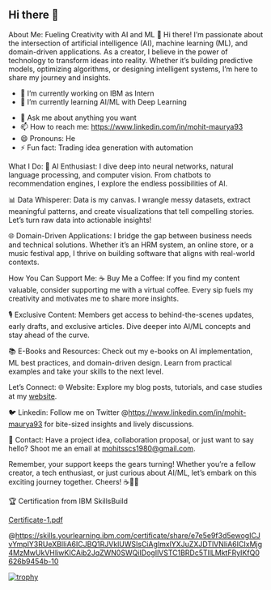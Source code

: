 ## Hi there 👋

About Me: Fueling Creativity with AI and ML
👋 Hi there! I’m passionate about the intersection of artificial intelligence (AI), machine learning (ML), and domain-driven applications. As a creator, I believe in the power of technology to transform ideas into reality. Whether it’s building predictive models, optimizing algorithms, or designing intelligent systems, I’m here to share my journey and insights.

- 🔭 I’m currently working on IBM as Intern
- 🌱 I’m currently learning AI/ML with Deep Learning
<!--## - 👯 I’m looking to collaborate on 
## - 🤔 I’m looking for help with -->
- 💬 Ask me about anything you want
- 📫 How to reach me: https://www.linkedin.com/in/mohit-maurya93
- 😄 Pronouns: He
- ⚡ Fun fact: Trading idea generation with automation

What I Do:
🤖 AI Enthusiast: I dive deep into neural networks, natural language processing, and computer vision. From chatbots to recommendation engines, I explore the endless possibilities of AI.

📊 Data Whisperer: Data is my canvas. I wrangle messy datasets, extract meaningful patterns, and create visualizations that tell compelling stories. Let’s turn raw data into actionable insights!

🌐 Domain-Driven Applications: I bridge the gap between business needs and technical solutions. Whether it’s an HRM system, an online store, or a music festival app, I thrive on building software that aligns with real-world contexts.

How You Can Support Me:
☕ Buy Me a Coffee: If you find my content valuable, consider supporting me with a virtual coffee. Every sip fuels my creativity and motivates me to share more insights.

🎙️ Exclusive Content: Members get access to behind-the-scenes updates, early drafts, and exclusive articles. Dive deeper into AI/ML concepts and stay ahead of the curve.

📚 E-Books and Resources: Check out my e-books on AI implementation, ML best practices, and domain-driven design. Learn from practical examples and take your skills to the next level.

Let’s Connect:
🌐 Website: Explore my blog posts, tutorials, and case studies at my [website](https://g.dev/mohit2024).

🐦 Linkedin: Follow me on Twitter @https://www.linkedin.com/in/mohit-maurya93 for bite-sized insights and lively discussions.

📩 Contact: Have a project idea, collaboration proposal, or just want to say hello? Shoot me an email at mohitsscs1980@gmail.com.

Remember, your support keeps the gears turning! Whether you’re a fellow creator, a tech enthusiast, or just curious about AI/ML, let’s embark on this exciting journey together. Cheers! ☕🤖🚀

🏆 Certification from IBM SkillsBuild

[Certificate-1.pdf](https://github.com/user-attachments/files/15519357/Certificate-1.pdf)

@https://skills.yourlearning.ibm.com/certificate/share/e7e5e9f3d5ewogICJvYmplY3RUeXBlIiA6ICJBQ1RJVklUWSIsCiAgImxlYXJuZXJDTlVNIiA6ICIxMjg4MzMwUkVHIiwKICAib2JqZWN0SWQiIDogIlVSTC1BRDc5TllLMktFRyIKfQ0626b9454b-10

[![trophy](https://github-profile-trophy.vercel.app/?username=mohitmaurya2023)](https://github.com/mohitmaurya2023/github-profile-trophy)
